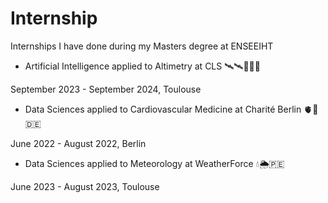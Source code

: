 # Internship
Internships I have done during my Masters degree at ENSEEIHT

- Artificial Intelligence applied to Altimetry at CLS 🛰️🛰🌊🇫🇷

September 2023 - September 2024, Toulouse

- Data Sciences applied to Cardiovascular Medicine at Charité Berlin 🫀🏥 🇩🇪
  
June 2022 - August 2022, Berlin

- Data Sciences applied to Meteorology at WeatherForce 💧🌦️🇵🇪
  
June 2023 - August 2023, Toulouse
